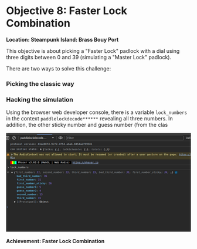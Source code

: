 # Objective 8: Faster Lock Combination
**Location: Steampunk Island: Brass Bouy Port**  

This objective is about picking a "Faster Lock" padlock with a dial using three digits between 0 and 39 (simulating a "Master Lock" padlock).

There are two ways to solve this challenge:

### Picking the classic way

### Hacking the simulation
Using the browser web developer console, there is a variable `lock_numbers` in the context `paddlelockdecode******` revealing all three numbers. In addition, the other sticky number and guess number (from the clas


![Browser Developer Console](https://github.com/joergschwarzwaelder/hhc2023/blob/main/Objective-8/fasterlock-console.png)

**Achievement: Faster Lock Combination**
<!--stackedit_data:
eyJoaXN0b3J5IjpbLTE1MTc2NTM3NzUsLTIwMTAxOTI2M119
-->